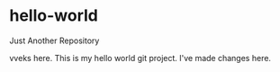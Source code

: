 # hello-world
Just Another Repository

vveks here. This is  my hello world git project. I've made changes here.
